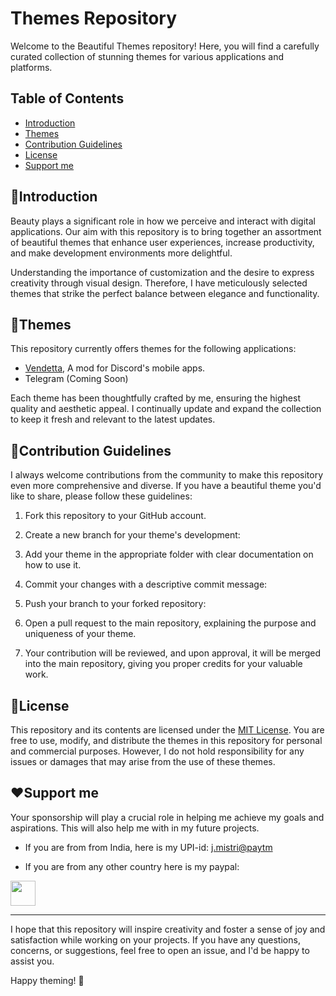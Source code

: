 # Themes Repository

Welcome to the Beautiful Themes repository! Here, you will find a carefully curated collection of stunning themes for various applications and platforms. 

## Table of Contents

- [Introduction](#introduction)
- [Themes](#themes)
- [Contribution Guidelines](#contribution-guidelines)
- [License](#license)
- [Support me](#Support-me)

## 🙏Introduction

Beauty plays a significant role in how we perceive and interact with digital applications. Our aim with this repository is to bring together an assortment of beautiful themes that enhance user experiences, increase productivity, and make development environments more delightful.

Understanding the importance of customization and the desire to express creativity through visual design. Therefore, I have meticulously selected themes that strike the perfect balance between elegance and functionality.

## 🎨Themes

This repository currently offers themes for the following applications:

- [Vendetta](https://github.com/vendetta-mod), A mod for Discord's mobile apps.
- Telegram (Coming Soon)

Each theme has been thoughtfully crafted by me, ensuring the highest quality and aesthetic appeal. I continually update and expand the collection to keep it fresh and relevant to the latest updates.

## 🤝Contribution Guidelines

I always welcome contributions from the community to make this repository even more comprehensive and diverse. If you have a beautiful theme you'd like to share, please follow these guidelines:

1. Fork this repository to your GitHub account.

2. Create a new branch for your theme's development:

3. Add your theme in the appropriate folder with clear documentation on how to use it.

4. Commit your changes with a descriptive commit message:

5. Push your branch to your forked repository:

6. Open a pull request to the main repository, explaining the purpose and uniqueness of your theme.

7. Your contribution will be reviewed, and upon approval, it will be merged into the main repository, giving you proper credits for your valuable work.

## 🪪License

This repository and its contents are licensed under the [MIT License](https://opensource.org/licenses/MIT). You are free to use, modify, and distribute the themes in this repository for personal and commercial purposes. However, I do not hold responsibility for any issues or damages that may arise from the use of these themes.

## ❤️Support me

Your sponsorship will play a crucial role in helping me achieve my goals and aspirations. This will also help me with in my future projects.
- If you are from from India, here is my UPI-id: [j.mistri@paytm](https://github.com/TakiShiwa/Themes/assets/137756384/02a87419-84ec-4ea8-a910-20f92e19259a)

- If you are from any other country here is my paypal:

<a href="https://www.paypal.me/TakiShiwa"><img src="https://github.com/TakiShiwa/Themes/blob/main/Buttons/blue.svg" height="40"></a>

---

I hope that this repository will inspire creativity and foster a sense of joy and satisfaction while working on your projects. If you have any questions, concerns, or suggestions, feel free to open an issue, and I'd be happy to assist you.

Happy theming! 🎨
